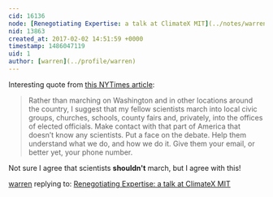 ```yaml
---
cid: 16136
node: [Renegotiating Expertise: a talk at ClimateX MIT](../notes/warren/01-18-2017/renegotiating-expertise-a-talk-at-climatex-mit)
nid: 13863
created_at: 2017-02-02 14:51:59 +0000
timestamp: 1486047119
uid: 1
author: [warren](../profile/warren)
---
```


Interesting quote from [this NYTimes article](https://www.nytimes.com/2017/01/31/opinion/a-scientists-march-on-washington-is-a-bad-idea.html?_r=0):

> Rather than marching on Washington and in other locations around the country, I suggest that my fellow scientists march into local civic groups, churches, schools, county fairs and, privately, into the offices of elected officials. Make contact with that part of America that doesn’t know any scientists. Put a face on the debate. Help them understand what we do, and how we do it. Give them your email, or better yet, your phone number.

Not sure I agree that scientists **shouldn't** march, but I agree with this!

[warren](../profile/warren) replying to: [Renegotiating Expertise: a talk at ClimateX MIT](../notes/warren/01-18-2017/renegotiating-expertise-a-talk-at-climatex-mit)

